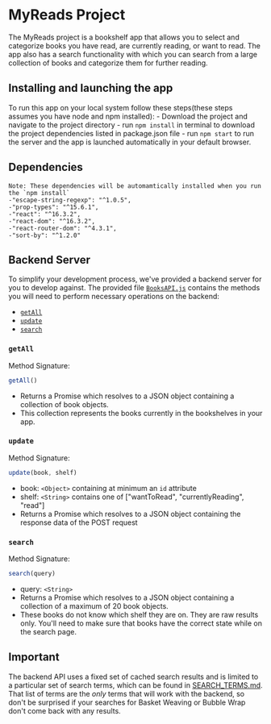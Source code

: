 # MyReads Project

The MyReads project is a bookshelf app that allows you to select and categorize books you have read, are currently reading, or want to read. The app also has a search functionality with which you can search from a large collection of books and categorize them for further reading.

## Installing and launching the app
To run this app on your local system follow these steps(these steps assumes you have node and npm installed):
    - Download the project and navigate to the project directory 
    - run  `npm install` in terminal to download the project dependencies listed in package.json file
    - run  `npm start` to run the server and the app is launched automatically in your default browser.

## Dependencies 
    Note: These dependencies will be automamtically installed when you run the `npm install`
    -"escape-string-regexp": "^1.0.5",
    -"prop-types": "^15.6.1",
    -"react": "^16.3.2",
    -"react-dom": "^16.3.2",
    -"react-router-dom": "^4.3.1",
    -"sort-by": "^1.2.0"

## Backend Server

To simplify your development process, we've provided a backend server for you to develop against. The provided file [`BooksAPI.js`](src/BooksAPI.js) contains the methods you will need to perform necessary operations on the backend:

* [`getAll`](#getall)
* [`update`](#update)
* [`search`](#search)

### `getAll`

Method Signature:

```js
getAll()
```

* Returns a Promise which resolves to a JSON object containing a collection of book objects.
* This collection represents the books currently in the bookshelves in your app.

### `update`

Method Signature:

```js
update(book, shelf)
```

* book: `<Object>` containing at minimum an `id` attribute
* shelf: `<String>` contains one of ["wantToRead", "currentlyReading", "read"]  
* Returns a Promise which resolves to a JSON object containing the response data of the POST request

### `search`

Method Signature:

```js
search(query)
```

* query: `<String>`
* Returns a Promise which resolves to a JSON object containing a collection of a maximum of 20 book objects.
* These books do not know which shelf they are on. They are raw results only. You'll need to make sure that books have the correct state while on the search page.

## Important
The backend API uses a fixed set of cached search results and is limited to a particular set of search terms, which can be found in [SEARCH_TERMS.md](SEARCH_TERMS.md). That list of terms are the _only_ terms that will work with the backend, so don't be surprised if your searches for Basket Weaving or Bubble Wrap don't come back with any results.
